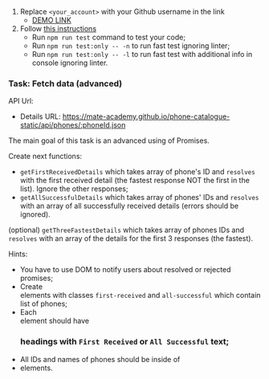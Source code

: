 1. Replace `<your_account>` with your Github username in the link
    - [DEMO LINK](https://havrysh.github.io/js_fetch_data_advanced_DOM/)
2. Follow [this instructions](https://mate-academy.github.io/layout_task-guideline/)
    - Run `npm run test` command to test your code;
    - Run `npm run test:only -- -n` to run fast test ignoring linter;
    - Run `npm run test:only -- -l` to run fast test with additional info in console ignoring linter.

### Task: Fetch data (advanced)

API Url:
- Details URL: https://mate-academy.github.io/phone-catalogue-static/api/phones/:phoneId.json

The main goal of this task is an advanced using of Promises.

Create next functions:
- `getFirstReceivedDetails` which takes array of phone's ID and `resolves` with the first received detail (the fastest response NOT the first in the list). Ignore the other responses;
- `getAllSuccessfulDetails` which takes array of phones' IDs and `resolves` with an array of all successfully received details (errors should be ignored).

(optional) `getThreeFastestDetails` which takes array of phones IDs and `resolves` with an array of the details for the first 3 responses (the fastest).

Hints: 
- You have to use DOM to notify users about resolved or rejected promises; 
- Create <div> elements with classes `first-received` and `all-successful` which contain list of phones;
- Each <div> element should have <h3> headings with `First Received` or `All Successful` text;
- All IDs and names of phones should be inside of  <li> elements.
